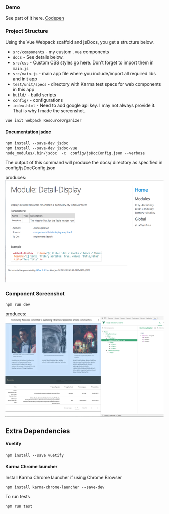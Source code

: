 ### Demo
See part of it here. [Codepen](https://codepen.io/jaxonetic/pen/ZvVYKp)


### Project Structure
Using the Vue Webpack scaffold and jsDocs, you get a structure below. 
* `src/components` - my custom `.vue` components
* `docs` - See details below.
* `src/css` - Custom CSS styles go here. Don't forget to import them in `main.js`
* `src/main.js` - main app file where you include/import all required libs and init app
* `test/unit/specs` - directory with Karma test specs for web components in this app
* `build/` - build scripts
* `config/` - configurations
* `index.html` - Need to add google api key.  I may not always provide it.  That is why I made the screenshot.

```
vue init webpack ResourceOrganizer
```

#### Documentation [jsdoc](https://github.com/jsdoc3/jsdoc)

```
npm install --save-dev jsdoc
npm install --save-dev jsdoc-vue
node_modules/.bin/jsdoc  -c  config/jsDocConfig.json --verbose
```
The output of this command will produce the docs/ directory as specified in config/jsDocConfig.json

produces:
![alt docuScreenShot](https://github.com/jaxonetic-github/resource-organizer-vue/blob/master/src/assets/jsdoc-screenshot.png)

### Component Screenshot
```
npm run dev
```
produces:
![alt screenshot](https://github.com/jaxonetic-github/resource-organizer-vue/blob/master/src/assets/resource-directory-screenshot.png)


##  Extra Dependencies
#### Vuetify   
```
npm install --save vuetify
```
#### Karma Chrome launcher
Install Karma Chrome launcher if using Chrome Browser
```
npm install karma-chrome-launcher --save-dev
```

To run tests
```
npm run test
```
